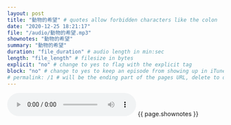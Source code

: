 ```yaml
---
layout: post
title: "動物的希望" # quotes allow forbidden characters like the colon
date: "2020-12-25 18:21:17"
file: "/audio/動物的希望.mp3"
shownotes: "動物的希望"
summary: "動物的希望"
duration: "file_duration" # audio length in min:sec
length: "file_length" # filesize in bytes
explicit: "no" # change to yes to flag with the explicit tag
block: "no" # change to yes to keep an episode from showing up in iTunes
# permalink: /1 # will be the ending part of the pages URL, delete to default to the title
---
```


<audio controls>
<source src="{{site.url}}{{site.baseurl}}{{ page.file }}" type="audio/x-mp3">
Your browser does not support the audio element.
</audio>
{{ page.shownotes }}
